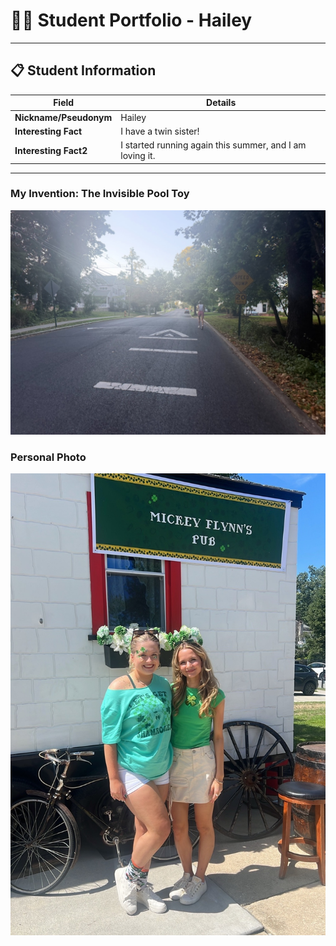# 👨‍🎓 Student Portfolio - Hailey

---

## 📋 Student Information


| **Field** | **Details** |
|-----------|-------------|
| **Nickname/Pseudonym** | Hailey |
| **Interesting Fact** | I have a twin sister! |
| **Interesting Fact2** | I started running again this summer, and I am loving it. |

---
### My Invention: The Invisible Pool Toy
![My twin and I:](HaddonfieldPhoto.jpeg)

### Personal Photo
![Running in Haddonfield:](TwinPhoto.jpeg)


